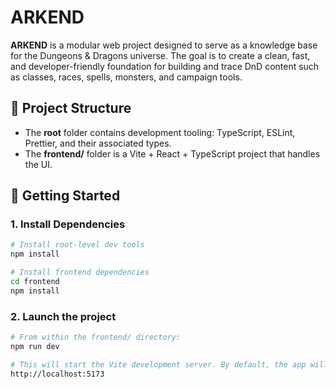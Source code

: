 # ARKEND

**ARKEND** is a modular web project designed to serve as a knowledge base for the Dungeons & Dragons universe. The goal is to create a clean, fast, and developer-friendly foundation for building and trace DnD content such as classes, races, spells, monsters, and campaign tools.


## 🧱 Project Structure


- The **root** folder contains development tooling: TypeScript, ESLint, Prettier, and their associated types.
- The **frontend/** folder is a Vite + React + TypeScript project that handles the UI.


## 🚀 Getting Started

### 1. Install Dependencies

```bash
# Install root-level dev tools
npm install

# Install frontend dependencies
cd frontend
npm install
 ```

### 2. Launch the project
```bash
# From within the frontend/ directory:
npm run dev

# This will start the Vite development server. By default, the app will be available at:
http://localhost:5173

 ```



